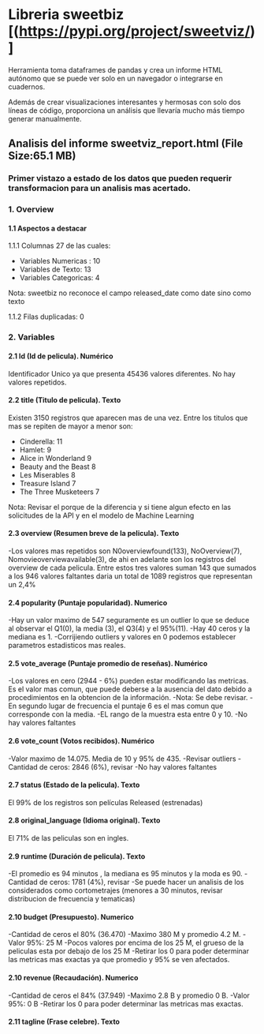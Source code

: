 # Libreria sweetbiz [(https://pypi.org/project/sweetviz/)]

Herramienta toma dataframes de pandas y crea un informe HTML autónomo que se puede ver solo en un navegador o integrarse en cuadernos.

Además de crear visualizaciones interesantes y hermosas con solo dos líneas de código, proporciona un análisis que llevaría mucho más tiempo generar manualmente.

## Analisis del informe sweetviz_report.html (File Size:65.1 MB)
### Primer vistazo a estado de los datos que pueden requerir transformacion para un analisis mas acertado.

### 1. Overview

#### 1.1 Aspectos a destacar

1.1.1 Columnas 27 de las cuales:
- Variables Numericas :        10
- Variables de Texto:          13
- Variables Categoricas:        4

Nota: sweetbiz no reconoce el campo released_date como date sino como texto

1.1.2 Filas duplicadas:         0

### 2. Variables

#### 2.1 Id (Id de pelicula).                           Numérico

Identificador Unico ya que presenta 45436 valores diferentes. No hay valores repetidos.

#### 2.2 title (Titulo de pelicula).                     Texto

Existen 3150 registros que aparecen mas de una vez. Entre los titulos que mas se repiten de mayor a menor son:

- Cinderella:             11
- Hamlet:                  9
- Alice in Wonderland      9
- Beauty and the Beast     8
- Les Miserables           8
- Treasure Island          7
- The Three Musketeers     7

Nota: Revisar el porque de la diferencia y si tiene algun efecto en las solicitudes de la API y en el modelo de Machine Learning

#### 2.3 overview (Resumen breve de la pelicula).        Texto

-Los valores mas repetidos son N0overviewfound(133), NoOverview(7), Nomovieoverviewavailable(3), de ahi en adelante son los registros del overview de cada pelicula.
Entre estos tres valores suman 143 que sumados a los 946 valores faltantes daria un total de 1089 registros que representan un 2,4% 

#### 2.4 popularity (Puntaje popularidad).                Numerico

-Hay un valor maximo de 547 seguramente es un outlier lo que se deduce al observar el Q1(0), la media (3),  el Q3(4) y el 95%(11).
-Hay 40 ceros y la mediana es 1.
-Corrijiendo outliers y valores en 0 podemos establecer parametros estadisticos mas reales.

#### 2.5 vote_average (Puntaje promedio de reseñas).      Numérico

-Los valores en cero (2944 - 6%) pueden estar modificando las metricas. Es el valor mas comun, que puede deberse a la ausencia del dato debido a procedimientos en la obtencion de la información.
-Nota: Se debe revisar. 
-En segundo lugar de frecuencia el puntaje 6 es el mas comun que corresponde con la media.
-EL rango de la muestra esta entre 0 y 10.
-No hay valores faltantes

#### 2.6 vote_count (Votos recibidos).                    Numérico

-Valor maximo de 14.075. Media de 10 y 95% de 435.
-Revisar outliers
-Cantidad de ceros: 2846 (6%), revisar
-No hay valores faltantes

#### 2.7 status (Estado de la pelicula).                  Texto

 El 99% de los registros son películas Released (estrenadas)

 #### 2.8 original_language (Idioma original).            Texto

El 71% de las peliculas son en ingles.

 #### 2.9 runtime (Duración de pelicula).                 Texto

 -El promedio es 94 minutos , la mediana es 95 minutos y la moda es 90.
 -Cantidad de ceros: 1781 (4%), revisar
 -Se puede hacer un analisis de los considerados como cortometrajes (menores a 30 minutos, revisar distribucion de frecuencia y tematicas)

#### 2.10 budget (Presupuesto).                         Numerico

-Cantidad de ceros el 80% (36.470)
-Maximo 380 M y promedio 4.2 M.
-Valor 95%: 25 M
-Pocos valores por encima de los 25 M, el grueso de la peliculas esta por debajo de los 25 M
-Retirar los 0 para poder determinar las metricas mas exactas ya que promedio y 95% se ven afectados.

#### 2.10 revenue (Recaudación).                         Numerico

-Cantidad de ceros el 84% (37.949)
-Maximo 2.8 B y promedio 0 B.
-Valor 95%: 0 B
-Retirar los 0 para poder determinar las metricas mas exactas.

#### 2.11 tagline (Frase celebre).                         Texto


